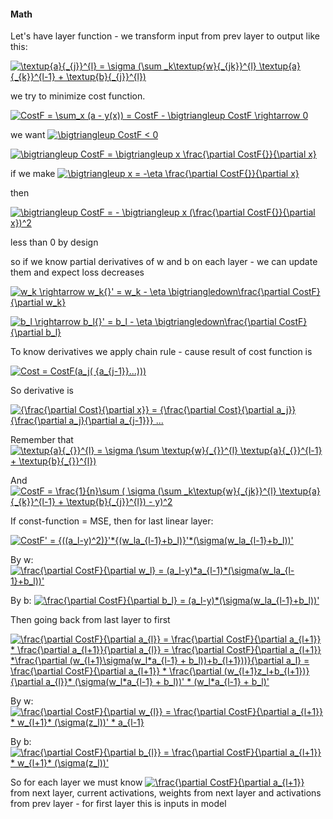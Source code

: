 #### Math
Let's have layer function - we transform input from prev layer to output like this:

<a href="https://www.codecogs.com/eqnedit.php?latex=\textup{a}{_{j}}^{l}&space;=&space;\sigma&space;(\sum&space;_k\textup{w}{_{jk}}^{l}&space;\textup{a}{_{k}}^{l-1}&space;&plus;&space;\textup{b}{_{j}}^{l})" target="_blank"><img src="https://latex.codecogs.com/gif.latex?\textup{a}{_{j}}^{l}&space;=&space;\sigma&space;(\sum&space;_k\textup{w}{_{jk}}^{l}&space;\textup{a}{_{k}}^{l-1}&space;&plus;&space;\textup{b}{_{j}}^{l})" title="\textup{a}{_{j}}^{l} = \sigma (\sum _k\textup{w}{_{jk}}^{l} \textup{a}{_{k}}^{l-1} + \textup{b}{_{j}}^{l})" /></a>

we try to minimize cost function.

<a href="https://www.codecogs.com/eqnedit.php?latex=CostF&space;=&space;\sum_x&space;(a&space;-&space;y(x))&space;=&space;CostF&space;-&space;\bigtriangleup&space;CostF&space;\rightarrow&space;0" target="_blank"><img src="https://latex.codecogs.com/gif.latex?CostF&space;=&space;\sum_x&space;(a&space;-&space;y(x))&space;=&space;CostF&space;-&space;\bigtriangleup&space;CostF&space;\rightarrow&space;0" title="CostF = \sum_x (a - y(x)) = CostF - \bigtriangleup CostF \rightarrow 0" /></a>

we want 
<a href="https://www.codecogs.com/eqnedit.php?latex=\bigtriangleup&space;CostF&space;<&space;0" target="_blank"><img src="https://latex.codecogs.com/gif.latex?\bigtriangleup&space;CostF&space;<&space;0" title="\bigtriangleup CostF < 0" /></a>

<a href="https://www.codecogs.com/eqnedit.php?latex=\bigtriangleup&space;CostF&space;=&space;\bigtriangleup&space;x&space;\frac{\partial&space;CostF{}}{\partial&space;x}" target="_blank"><img src="https://latex.codecogs.com/gif.latex?\bigtriangleup&space;CostF&space;=&space;\bigtriangleup&space;x&space;\frac{\partial&space;CostF{}}{\partial&space;x}" title="\bigtriangleup CostF = \bigtriangleup x \frac{\partial CostF{}}{\partial x}" /></a>

if we make <a href="https://www.codecogs.com/eqnedit.php?latex=\bigtriangleup&space;x&space;=&space;-\eta&space;\frac{\partial&space;CostF{}}{\partial&space;x}" target="_blank"><img src="https://latex.codecogs.com/gif.latex?\bigtriangleup&space;x&space;=&space;-\eta&space;\frac{\partial&space;CostF{}}{\partial&space;x}" title="\bigtriangleup x = -\eta \frac{\partial CostF{}}{\partial x}" /></a>

then 

<a href="https://www.codecogs.com/eqnedit.php?latex=\bigtriangleup&space;CostF&space;=&space;-&space;\bigtriangleup&space;x&space;(\frac{\partial&space;CostF{}}{\partial&space;x})^2" target="_blank"><img src="https://latex.codecogs.com/gif.latex?\bigtriangleup&space;CostF&space;=&space;-&space;\bigtriangleup&space;x&space;(\frac{\partial&space;CostF{}}{\partial&space;x})^2" title="\bigtriangleup CostF = - \bigtriangleup x (\frac{\partial CostF{}}{\partial x})^2" /></a>

less than 0 by design

so if we know partial derivatives of w and b on each layer - we can update them and expect loss decreases 

<a href="https://www.codecogs.com/eqnedit.php?latex=w_k&space;\rightarrow&space;w_k{}'&space;=&space;w_k&space;-&space;\eta&space;\bigtriangledown\frac{\partial&space;CostF}{\partial&space;w_k}" target="_blank"><img src="https://latex.codecogs.com/gif.latex?w_k&space;\rightarrow&space;w_k{}'&space;=&space;w_k&space;-&space;\eta&space;\bigtriangledown\frac{\partial&space;CostF}{\partial&space;w_k}" title="w_k \rightarrow w_k{}' = w_k - \eta \bigtriangledown\frac{\partial CostF}{\partial w_k}" /></a>

<a href="https://www.codecogs.com/eqnedit.php?latex=b_l&space;\rightarrow&space;b_l{}'&space;=&space;b_l&space;-&space;\eta&space;\bigtriangledown\frac{\partial&space;CostF}{\partial&space;b_l}" target="_blank"><img src="https://latex.codecogs.com/gif.latex?b_l&space;\rightarrow&space;b_l{}'&space;=&space;b_l&space;-&space;\eta&space;\bigtriangledown\frac{\partial&space;CostF}{\partial&space;b_l}" title="b_l \rightarrow b_l{}' = b_l - \eta \bigtriangledown\frac{\partial CostF}{\partial b_l}" /></a>

To know derivatives we apply chain rule - cause result of cost function is

<a href="https://www.codecogs.com/eqnedit.php?latex=Cost&space;=&space;CostF(a_j(&space;{a_{j-1}}...)))" target="_blank"><img src="https://latex.codecogs.com/gif.latex?Cost&space;=&space;CostF(a_j(&space;{a_{j-1}}...)))" title="Cost = CostF(a_j( {a_{j-1}}...)))" /></a>

So derivative is  

<a href="https://www.codecogs.com/eqnedit.php?latex={\frac{\partial&space;Cost}{\partial&space;x}}&space;=&space;{\frac{\partial&space;Cost}{\partial&space;a_j}}&space;{\frac{\partial&space;a_j}{\partial&space;a_{j-1}}}&space;..." target="_blank"><img src="https://latex.codecogs.com/gif.latex?{\frac{\partial&space;Cost}{\partial&space;x}}&space;=&space;{\frac{\partial&space;Cost}{\partial&space;a_j}}&space;{\frac{\partial&space;a_j}{\partial&space;a_{j-1}}}&space;..." title="{\frac{\partial Cost}{\partial x}} = {\frac{\partial Cost}{\partial a_j}} {\frac{\partial a_j}{\partial a_{j-1}}} ..." /></a>

Remember that  <a href="https://www.codecogs.com/eqnedit.php?latex=\textup{a}{_{}}^{l}&space;=&space;\sigma&space;(\sum&space;\textup{w}{_{}}^{l}&space;\textup{a}{_{}}^{l-1}&space;&plus;&space;\textup{b}{_{}}^{l})" target="_blank"><img src="https://latex.codecogs.com/gif.latex?\textup{a}{_{}}^{l}&space;=&space;\sigma&space;(\sum&space;\textup{w}{_{}}^{l}&space;\textup{a}{_{}}^{l-1}&space;&plus;&space;\textup{b}{_{}}^{l})" title="\textup{a}{_{}}^{l} = \sigma (\sum \textup{w}{_{}}^{l} \textup{a}{_{}}^{l-1} + \textup{b}{_{}}^{l})" /></a>

And <a href="https://www.codecogs.com/eqnedit.php?latex=CostF&space;=&space;\frac{1}{n}\sum&space;(&space;\sigma&space;(\sum&space;_k\textup{w}{_{jk}}^{l}&space;\textup{a}{_{k}}^{l-1}&space;&plus;&space;\textup{b}{_{j}}^{l})&space;-&space;y)^2" target="_blank"><img src="https://latex.codecogs.com/gif.latex?CostF&space;=&space;\frac{1}{n}\sum&space;(&space;\sigma&space;(\sum&space;_k\textup{w}{_{jk}}^{l}&space;\textup{a}{_{k}}^{l-1}&space;&plus;&space;\textup{b}{_{j}}^{l})&space;-&space;y)^2" title="CostF = \frac{1}{n}\sum ( \sigma (\sum _k\textup{w}{_{jk}}^{l} \textup{a}{_{k}}^{l-1} + \textup{b}{_{j}}^{l}) - y)^2" /></a>

If const-function = MSE, then for last linear layer:

<a href="https://www.codecogs.com/eqnedit.php?latex=CostF'&space;=&space;{((a_l-y)^2)}'*{(w_la_{l-1}&plus;b_l)}'*(\sigma(w_la_{l-1}&plus;b_l))'" target="_blank"><img src="https://latex.codecogs.com/gif.latex?CostF'&space;=&space;{((a_l-y)^2)}'*{(w_la_{l-1}&plus;b_l)}'*(\sigma(w_la_{l-1}&plus;b_l))'" title="CostF' = {((a_l-y)^2)}'*{(w_la_{l-1}+b_l)}'*(\sigma(w_la_{l-1}+b_l))'" /></a>

By w:
<a href="https://www.codecogs.com/eqnedit.php?latex=\frac{\partial&space;CostF}{\partial&space;w_l}&space;=&space;(a_l-y)*a_{l-1}*(\sigma(w_la_{l-1}&plus;b_l))'" target="_blank"><img src="https://latex.codecogs.com/gif.latex?\frac{\partial&space;CostF}{\partial&space;w_l}&space;=&space;(a_l-y)*a_{l-1}*(\sigma(w_la_{l-1}&plus;b_l))'" title="\frac{\partial CostF}{\partial w_l} = (a_l-y)*a_{l-1}*(\sigma(w_la_{l-1}+b_l))'" /></a>

By b:
<a href="https://www.codecogs.com/eqnedit.php?latex=\frac{\partial&space;CostF}{\partial&space;b_l}&space;=&space;(a_l-y)*(\sigma(w_la_{l-1}&plus;b_l))'" target="_blank"><img src="https://latex.codecogs.com/gif.latex?\frac{\partial&space;CostF}{\partial&space;b_l}&space;=&space;(a_l-y)*(\sigma(w_la_{l-1}&plus;b_l))'" title="\frac{\partial CostF}{\partial b_l} = (a_l-y)*(\sigma(w_la_{l-1}+b_l))'" /></a>

Then going back from last layer to first

<a href="https://www.codecogs.com/eqnedit.php?latex=\frac{\partial&space;CostF}{\partial&space;a_{l}}&space;=&space;\frac{\partial&space;CostF}{\partial&space;a_{l&plus;1}}&space;*&space;\frac{\partial&space;a_{l&plus;1}}{\partial&space;a_{l}}&space;=&space;\frac{\partial&space;CostF}{\partial&space;a_{l&plus;1}}&space;*\frac{\partial&space;(w_{l&plus;1}\sigma(w_l*a_{l-1}&space;&plus;&space;b_l))&plus;b_{l&plus;1}))}{\partial&space;a_l}&space;=&space;\frac{\partial&space;CostF}{\partial&space;a_{l&plus;1}}&space;*&space;\frac{\partial&space;(w_{l&plus;1}z_l&plus;b_{l&plus;1})}{\partial&space;a_{l}}*&space;(\sigma(w_l*a_{l-1}&space;&plus;&space;b_l))'&space;*&space;(w_l*a_{l-1}&space;&plus;&space;b_l)'" target="_blank"><img src="https://latex.codecogs.com/gif.latex?\frac{\partial&space;CostF}{\partial&space;a_{l}}&space;=&space;\frac{\partial&space;CostF}{\partial&space;a_{l&plus;1}}&space;*&space;\frac{\partial&space;a_{l&plus;1}}{\partial&space;a_{l}}&space;=&space;\frac{\partial&space;CostF}{\partial&space;a_{l&plus;1}}&space;*\frac{\partial&space;(w_{l&plus;1}\sigma(w_l*a_{l-1}&space;&plus;&space;b_l))&plus;b_{l&plus;1}))}{\partial&space;a_l}&space;=&space;\frac{\partial&space;CostF}{\partial&space;a_{l&plus;1}}&space;*&space;\frac{\partial&space;(w_{l&plus;1}z_l&plus;b_{l&plus;1})}{\partial&space;a_{l}}*&space;(\sigma(w_l*a_{l-1}&space;&plus;&space;b_l))'&space;*&space;(w_l*a_{l-1}&space;&plus;&space;b_l)'" title="\frac{\partial CostF}{\partial a_{l}} = \frac{\partial CostF}{\partial a_{l+1}} * \frac{\partial a_{l+1}}{\partial a_{l}} = \frac{\partial CostF}{\partial a_{l+1}} *\frac{\partial (w_{l+1}\sigma(w_l*a_{l-1} + b_l))+b_{l+1}))}{\partial a_l} = \frac{\partial CostF}{\partial a_{l+1}} * \frac{\partial (w_{l+1}z_l+b_{l+1})}{\partial a_{l}}* (\sigma(w_l*a_{l-1} + b_l))' * (w_l*a_{l-1} + b_l)'" /></a>

By w:
<a href="https://www.codecogs.com/eqnedit.php?latex=\frac{\partial&space;CostF}{\partial&space;w_{l}}&space;=&space;\frac{\partial&space;CostF}{\partial&space;a_{l&plus;1}}&space;*&space;w_{l&plus;1}*&space;(\sigma(z_l))'&space;*&space;a_{l-1}" target="_blank"><img src="https://latex.codecogs.com/gif.latex?\frac{\partial&space;CostF}{\partial&space;w_{l}}&space;=&space;\frac{\partial&space;CostF}{\partial&space;a_{l&plus;1}}&space;*&space;w_{l&plus;1}*&space;(\sigma(z_l))'&space;*&space;a_{l-1}" title="\frac{\partial CostF}{\partial w_{l}} = \frac{\partial CostF}{\partial a_{l+1}} * w_{l+1}* (\sigma(z_l))' * a_{l-1}" /></a>

By b:
<a href="https://www.codecogs.com/eqnedit.php?latex=\frac{\partial&space;CostF}{\partial&space;b_{l}}&space;=&space;\frac{\partial&space;CostF}{\partial&space;a_{l&plus;1}}&space;*&space;w_{l&plus;1}*&space;(\sigma(z_l))'" target="_blank"><img src="https://latex.codecogs.com/gif.latex?\frac{\partial&space;CostF}{\partial&space;b_{l}}&space;=&space;\frac{\partial&space;CostF}{\partial&space;a_{l&plus;1}}&space;*&space;w_{l&plus;1}*&space;(\sigma(z_l))'" title="\frac{\partial CostF}{\partial b_{l}} = \frac{\partial CostF}{\partial a_{l+1}} * w_{l+1}* (\sigma(z_l))'" /></a>

So for each layer we must know <a href="https://www.codecogs.com/eqnedit.php?latex=\frac{\partial&space;CostF}{\partial&space;a_{l&plus;1}}" target="_blank"><img src="https://latex.codecogs.com/gif.latex?\frac{\partial&space;CostF}{\partial&space;a_{l&plus;1}}" title="\frac{\partial CostF}{\partial a_{l+1}}" /></a> from next layer,
current activations, weights from next layer and activations from prev layer - for first layer this is inputs in model

